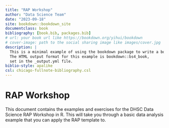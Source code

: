 ```yaml
--- 
title: "RAP Workshop"
author: "Data Science Team"
date: "2023-09-18"
site: bookdown::bookdown_site
documentclass: book
bibliography: [book.bib, packages.bib]
# url: your book url like https://bookdown.org/yihui/bookdown
# cover-image: path to the social sharing image like images/cover.jpg
description: |
  This is a minimal example of using the bookdown package to write a book.
  The HTML output format for this example is bookdown::bs4_book,
  set in the _output.yml file.
biblio-style: apalike
csl: chicago-fullnote-bibliography.csl
---
```


# RAP Workshop

This document contains the examples and exercises for the DHSC Data Science RAP Workshop in R. This will take you through a basic data analysis example that you can apply the RAP template to. 
